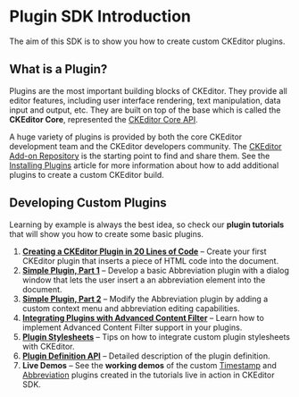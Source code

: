 <!--
Copyright (c) 2003-2015, CKSource - Frederico Knabben. All rights reserved.
For licensing, see LICENSE.md.
-->

# Plugin SDK Introduction

The aim of this SDK is to show you how to create custom CKEditor plugins.

## What is a Plugin?

Plugins are the most important building blocks of CKEditor. They provide all editor features, including user interface rendering, text manipulation, data input and output, etc. They are built on top of the base which is called the **CKEditor Core**, represented the [CKEditor Core API](#!/api).

A huge variety of plugins is provided by both the core CKEditor development team and the CKEditor developers community. The [CKEditor Add-on Repository](http://ckeditor.com/addons/plugins) is the starting point to find and share them. See the [Installing Plugins](#!/guide/dev_plugins) article for more information about how to add additional plugins to create a custom CKEditor build.

## Developing Custom Plugins

Learning by example is always the best idea, so check our **plugin tutorials** that will show you how to create some basic plugins.

 1. **[Creating a CKEditor Plugin in 20 Lines of Code](#!/guide/plugin_sdk_sample)** &ndash; Create your first CKEditor plugin that inserts a piece of HTML code into the document.
 1. **[Simple Plugin, Part 1](#!/guide/plugin_sdk_sample_1)** &ndash; Develop a basic Abbreviation plugin with a dialog window that lets the user insert a an abbreviation element into the document.
 1. **[Simple Plugin, Part 2](#!/guide/plugin_sdk_sample_2)** &ndash; Modify the Abbreviation plugin by adding a custom context menu and abbreviation editing capabilities.
 1. **[Integrating Plugins with Advanced Content Filter](#!/guide/plugin_sdk_integration_with_acf)** &ndash; Learn how to implement Advanced Content Filter support in your plugins.
 1. **[Plugin Stylesheets](#!/guide/plugin_sdk_styles)** &ndash; Tips on how to integrate custom plugin stylesheets with CKEditor.
 1. **[Plugin Definition API](#!/api/CKEDITOR.pluginDefinition)** &ndash; Detailed description of the plugin definition.
 1. **Live Demos** &ndash; See the **working demos** of the custom [Timestamp](../samples/timestamp.html) and [Abbreviation](../samples/abbr.html) plugins created in the tutorials live in action in CKEditor SDK.
